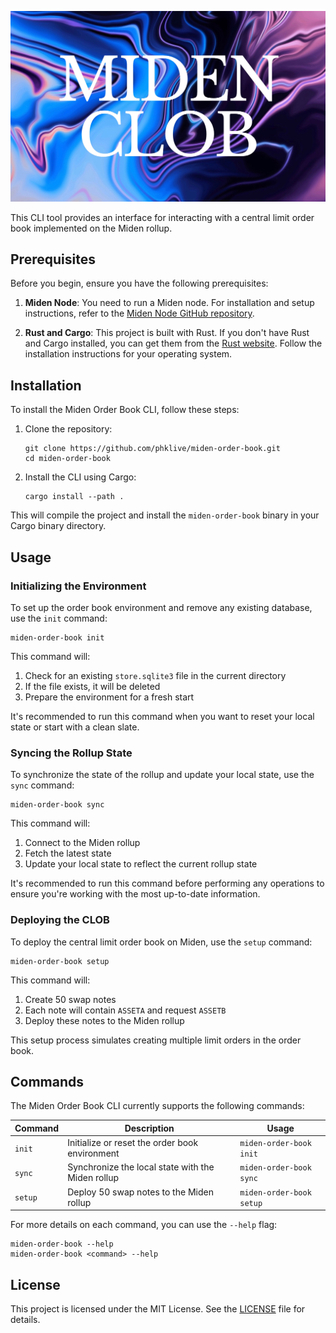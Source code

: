 ![Miden CLOB logo](assets/logo.jpeg)

This CLI tool provides an interface for interacting with a central limit order book implemented on the Miden rollup.

## Prerequisites

Before you begin, ensure you have the following prerequisites:

1. **Miden Node**: You need to run a Miden node. For installation and setup instructions, refer to the [Miden Node GitHub repository](https://github.com/0xPolygonMiden/miden-node).

2. **Rust and Cargo**: This project is built with Rust. If you don't have Rust and Cargo installed, you can get them from the [Rust website](https://www.rust-lang.org/tools/install). Follow the installation instructions for your operating system.

## Installation

To install the Miden Order Book CLI, follow these steps:

1. Clone the repository:
   ```
   git clone https://github.com/phklive/miden-order-book.git
   cd miden-order-book
   ```

2. Install the CLI using Cargo:
   ```
   cargo install --path .
   ```

This will compile the project and install the `miden-order-book` binary in your Cargo binary directory.

## Usage

### Initializing the Environment

To set up the order book environment and remove any existing database, use the `init` command:

```
miden-order-book init
```

This command will:
1. Check for an existing `store.sqlite3` file in the current directory
2. If the file exists, it will be deleted
3. Prepare the environment for a fresh start

It's recommended to run this command when you want to reset your local state or start with a clean slate.

### Syncing the Rollup State

To synchronize the state of the rollup and update your local state, use the `sync` command:

```
miden-order-book sync
```

This command will:
1. Connect to the Miden rollup
2. Fetch the latest state
3. Update your local state to reflect the current rollup state

It's recommended to run this command before performing any operations to ensure you're working with the most up-to-date information.

### Deploying the CLOB

To deploy the central limit order book on Miden, use the `setup` command:

```
miden-order-book setup
```

This command will:
1. Create 50 swap notes
2. Each note will contain `ASSETA` and request `ASSETB`
3. Deploy these notes to the Miden rollup

This setup process simulates creating multiple limit orders in the order book.

## Commands

The Miden Order Book CLI currently supports the following commands:

| Command | Description | Usage |
|---------|-------------|-------|
| `init`  | Initialize or reset the order book environment | `miden-order-book init` |
| `sync`  | Synchronize the local state with the Miden rollup | `miden-order-book sync` |
| `setup` | Deploy 50 swap notes to the Miden rollup | `miden-order-book setup` |

For more details on each command, you can use the `--help` flag:

```
miden-order-book --help
miden-order-book <command> --help
```

## License

This project is licensed under the MIT License. See the [LICENSE](LICENSE) file for details.
